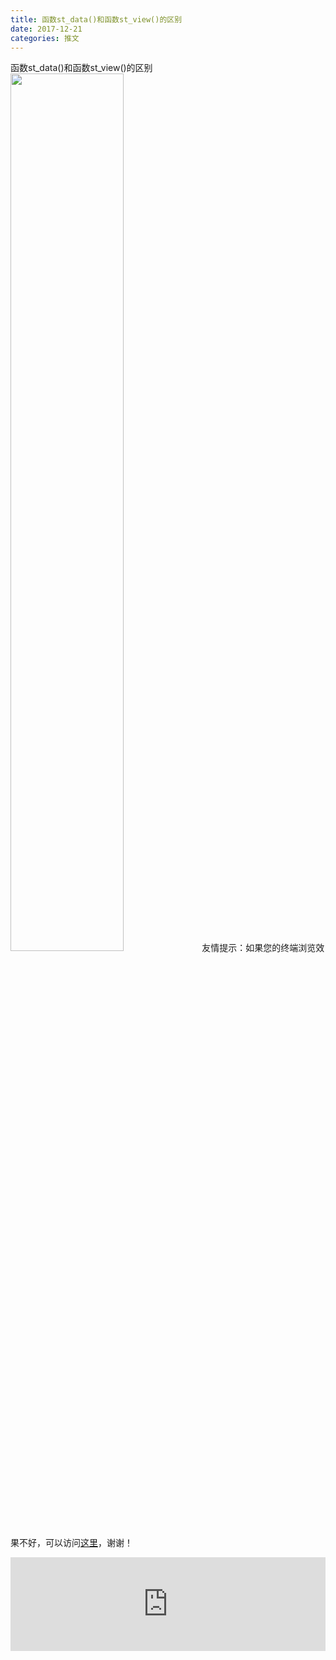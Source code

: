 ```yaml
---
title: 函数st_data()和函数st_view()的区别
date: 2017-12-21
categories: 推文
---
```

函数st_data()和函数st_view()的区别
<img src="http://mmbiz.qpic.cn/mmbiz_jpg/ACviaWTBFxhYXwkPaI8voSKLSF9RiaRzib5noPYyBq42P300tpjtLsN8RNspj8OQDNK7rLzczYRBbCOciaeSNBh2AA/0?wx_fmt=jpeg" style="width: 60%; height: auto;"/><!--more-->
友情提示：如果您的终端浏览效果不好，可以访问[这里](https://stata-club.github.io/stata_article/2017-12-21.html)，谢谢！
<iframe src="https://stata-club.github.io/stata_article/2017-12-21.html" id="iframepage" frameborder="0" scrolling="no" marginheight="0" marginwidth="0" width="100%" onLoad="iFrameHeight()"></iframe>
<script type="text/javascript" language="javascript">
function iFrameHeight() {
var ifm= document.getElementById("iframepage");
var subWeb = document.frames ? document.frames["iframepage"].document : ifm.contentDocument;   
if(ifm != null && subWeb != null) {
 ifm.height = subWeb.body.scrollHeight;
} 
} 
</script> 
